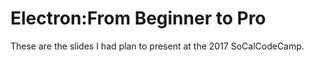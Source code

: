# Electron:From Beginner to Pro

These are the slides I had plan to present at the 2017 SoCalCodeCamp.